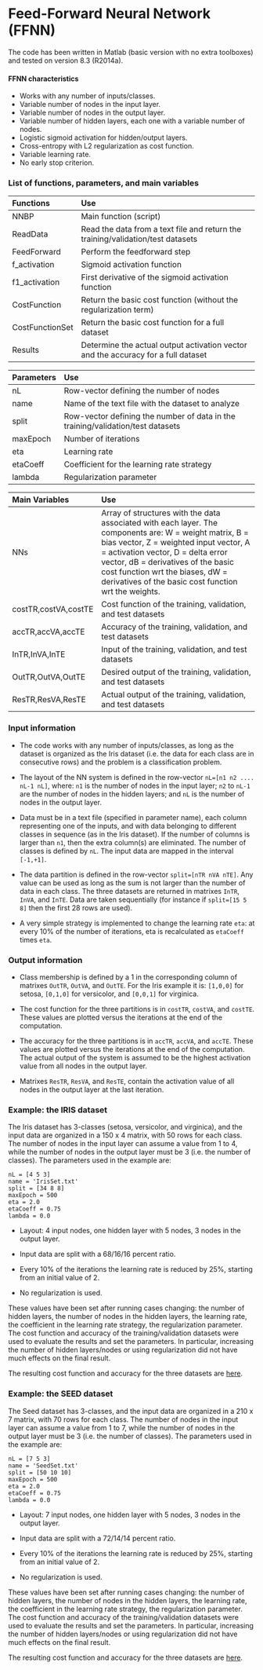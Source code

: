 # Feed-Forward Neural Network (FFNN)

The code has been written in Matlab (basic version with no extra toolboxes) and tested on version 8.3 (R2014a).

#### FFNN characteristics

- Works with any number of inputs/classes.
- Variable number of nodes in the input layer.
- Variable number of nodes in the output layer.
- Variable number of hidden layers, each one with a variable number of nodes.
- Logistic sigmoid activation for hidden/output layers.
- Cross-entropy with L2 regularization as cost function.
- Variable learning rate.
- No early stop criterion.

### List of functions, parameters, and main variables

|Functions|Use|
|:--------|:------|
|NNBP|Main function (script)|
|ReadData|Read the data from a text file and return the training/validation/test datasets|
|FeedForward|Perform the feedforward step|
|f_activation|Sigmoid activation function|
|f1_activation|First derivative of the sigmoid activation function|
|CostFunction|Return the basic cost function (without the regularization term)|
|CostFunctionSet|Return the basic cost function for a full dataset|
|Results|Determine the actual output activation vector and the accuracy for a full dataset|

|Parameters|Use|
|:---------|:------|
|nL|Row-vector defining the number of nodes|
|name|Name of the text file with the dataset to analyze|
|split|Row-vector defining the number of data in the training/validation/test datasets|
|maxEpoch|Number of iterations|
|eta|Learning rate|
|etaCoeff|Coefficient for the learning rate strategy|
|lambda|Regularization parameter|

|Main Variables|Use|
|:---------------------|:------|
|NNs|Array of structures with the data associated with each layer. The components are: W = weight matrix, B = bias vector, Z = weighted input vector, A = activation vector, D = delta error vector, dB = derivatives of the basic cost function wrt the biases, dW = derivatives of the basic cost function wrt the weights.
|costTR,costVA,costTE|Cost function of the training, validation, and test datasets|
|accTR,accVA,accTE|Accuracy of the training, validation, and test datasets|
|InTR,InVA,InTE|Input of the training, validation, and test datasets|
|OutTR,OutVA,OutTE|Desired output of the training, validation, and test datasets|
|ResTR,ResVA,ResTE|Actual output of the training, validation, and test datasets|

### Input information

- The code works with any number of inputs/classes, as long as the dataset is organized as the Iris dataset (i.e. the data for each class are in consecutive rows) and the problem is a classification problem.

- The layout of the NN system is defined in the row-vector `nL=[n1 n2 .... nL-1 nL]`, where: `n1` is the number of nodes in the input layer; `n2` to `nL-1` are the number of nodes in the hidden layers; and `nL` is the number of nodes in the output layer.

- Data must be in a text file (specified in parameter name), each column representing one of the inputs, and with data belonging to different classes in sequence (as in the Iris dataset). If the number of columns is larger than `n1`, then the extra column(s) are eliminated. The number of classes is defined by `nL`. The input data are mapped in the interval `[-1,+1]`.

- The data partition is defined in the row-vector `split=[nTR nVA nTE]`. Any value can be used as long as the sum is not larger than the number of data in each class. The three datasets are returned in matrixes `InTR`, `InVA`, and `InTE`. Data are taken sequentially (for instance if `split=[15 5 8]` then the first 28 rows are used).

- A very simple strategy is implemented to change the learning rate `eta`: at every 10% of the number of iterations, eta is recalculated as `etaCoeff` times `eta`.

### Output information

- Class membership is defined by a 1 in the corresponding column of matrixes `OutTR`, `OutVA`, and `OutTE`. For the Iris example it is: `[1,0,0]` for setosa, `[0,1,0]` for versicolor, and `[0,0,1]` for virginica.

- The cost function for the three partitions is in `costTR`, `costVA`, and `costTE`. These values are plotted versus the iterations at the end of the computation.

- The accuracy for the three partitions is in `accTR`, `accVA`, and `accTE`. These values are plotted versus the iterations at the end of the computation. The actual output of the system is assumed to be the highest activation value from all nodes in the output layer.

- Matrixes `ResTR`, `ResVA`, and `ResTE`, contain the activation value of all nodes in the output layer at the last iteration.

### Example: the IRIS dataset

The Iris dataset has 3-classes (setosa, versicolor, and virginica), and the input data are organized in a 150 x 4 matrix, with 50 rows for each class. The number of nodes in the input layer can assume a value from 1 to 4, while the number of nodes in the output layer must be 3 (i.e. the number of classes). The parameters used in the example are:

```
nL = [4 5 3]
name = 'IrisSet.txt'
split = [34 8 8]
maxEpoch = 500
eta = 2.0
etaCoeff = 0.75
lambda = 0.0
```

- Layout: 4 input nodes, one hidden layer with 5 nodes, 3 nodes in the output layer.

- Input data are split with a 68/16/16 percent ratio.

- Every 10% of the iterations the learning rate is reduced by 25%, starting from an initial value of 2.

- No regularization is used.

These values have been set after running cases changing: the number of hidden layers, the number of nodes in the hidden layers, the learning rate, the coefficient in the learning rate strategy, the regularization parameter. The cost function and accuracy of the training/validation datasets were used to evaluate the results and set the parameters. In particular, increasing the number of hidden layers/nodes or using regularization did not have much effects on the final result.

The resulting cost function and accuracy for the three datasets are [here](./Iris_Results.bmp).

### Example: the SEED dataset

The Seed dataset has 3-classes, and the input data are organized in a 210 x 7 matrix, with 70 rows for each class. The number of nodes in the input layer can assume a value from 1 to 7, while the number of nodes in the output layer must be 3 (i.e. the number of classes). The parameters used in the example are:

```
nL = [7 5 3]
name = 'SeedSet.txt'
split = [50 10 10]
maxEpoch = 500
eta = 2.0
etaCoeff = 0.75
lambda = 0.0
```

- Layout: 7 input nodes, one hidden layer with 5 nodes, 3 nodes in the output layer.

- Input data are split with a 72/14/14 percent ratio.

- Every 10% of the iterations the learning rate is reduced by 25%, starting from an initial value of 2.

- No regularization is used.

These values have been set after running cases changing: the number of hidden layers, the number of nodes in the hidden layers, the learning rate, the coefficient in the learning rate strategy, the regularization parameter. The cost function and accuracy of the training/validation datasets were used to evaluate the results and set the parameters. In particular, increasing the number of hidden layers/nodes or using regularization did not have much effects on the final result.

The resulting cost function and accuracy for the three datasets are [here](./Seed_Results.bmp).
